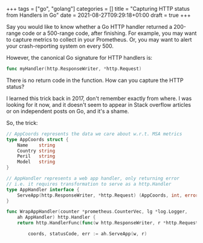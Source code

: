 +++
tags = ["go", "golang"]
categories = []
title = "Capturing HTTP status from Handlers in Go"
date = 2021-08-27T09:29:18+01:00
draft = true
+++

Say you would like to know whether a Go HTTP handler returned a 200-range code
or a 500-range code, after finishing.
For example, you may want to capture metrics to collect in your Prometheus. Or,
you may want to alert your crash-reporting system on every 500.

However, the canonical Go signature for HTTP handlers is:

``` go
func myHandler(http.ResponseWriter, *http.Request)
```

There is no return code in the function. How can you capture the HTTP status?

I learned this trick back in 2017, don't remember exactly from where. I was
looking for it now, and it doesn't seem to appear in Stack overflow articles
or on independent posts on Go, and it's a shame.

So, the trick:

``` go
// AppCoords represents the data we care about w.r.t. MSA metrics
type AppCoords struct {
    Name    string
    Country string
    Peril   string
    Model   string
}

// AppHandler represents a web app handler, only returning error
// i.e. it requires transformation to serve as a http.Handler
type AppHandler interface {
    ServeApp(http.ResponseWriter, *http.Request) (AppCoords, int, error)
}

func WrapAppHandler(counter *prometheus.CounterVec, lg *log.Logger,
    ah AppHandler) http.Handler {
    return http.HandlerFunc(func(w http.ResponseWriter, r *http.Request) {

        coords, statusCode, err := ah.ServeApp(w, r)
```
